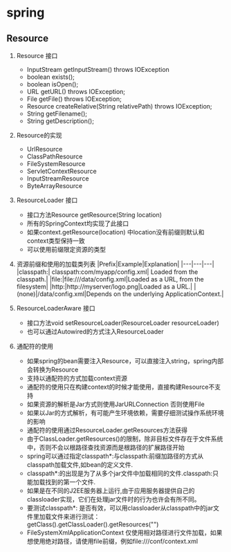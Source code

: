 #   spring

##  Resource
1.  Resource 接口
    *   InputStream getInputStream() throws IOException
    *   boolean exists();    
    *   boolean isOpen();   
    *   URL getURL() throws IOException;    
    *   File getFile() throws IOException;    
    *   Resource createRelative(String relativePath) throws IOException;    
    *   String getFilename();    
    *   String getDescription();
    
2.  Resource的实现
    *   UrlResource
    *   ClassPathResource
    *   FileSystemResource
    *   ServletContextResource
    *   InputStreamResource
    *   ByteArrayResource
    
3.  ResourceLoader 接口
    *   接口方法Resource getResource(String location)
    *   所有的SpringContext均实现了此接口
    *   如果context.getResource(location) 中location没有前缀则默认和context类型保持一致
    *   可以使用前缀限定资源的类型
    
4.  资源前缀和使用的加载类列表
    |Prefix|Example|Explanation|
    |---|---|---|
    |classpath:| classpath:com/myapp/config.xml| Loaded from the classpath.|
    |file:|file:///data/config.xml|Loaded as a URL, from the filesystem|
    |http:|http://myserver/logo.png|Loaded as a URL.|
    |(none)|/data/config.xml|Depends on the underlying ApplicationContext.|
    
5.  ResourceLoaderAware 接口
    *   接口方法void setResourceLoader(ResourceLoader resourceLoader)
    *   也可以通过Autowired的方式注入ResourceLoader 
    
6.  通配符的使用
    *   如果spring的bean需要注入Resource，可以直接注入string，spring内部会转换为Resource
    *   支持以通配符的方式加载context资源
    *   通配符的使用只在构建context的时候才能使用，直接构建Resource不支持
    *   如果资源的解析是Jar方式则使用JarURLConnection 否则使用File 
    *   如果以Jar的方式解析，有可能产生环境依赖，需要仔细测试操作系统环境的影响
    *   通配符的使用通过ResourceLoader.getResources方法获得
    *   由于ClassLoader.getResources()的限制，除非目标文件存在于文件系统中，否则不会以根路径查找资源而是根路径的扩展路径开始
    *   spring可以通过指定classpath*:与classpath:前缀加路径的方式从classpath加载文件,如bean的定义文件.
    *   classpath*:的出现是为了从多个jar文件中加载相同的文件.classpath:只能加载找到的第一个文件.
    *   如果是在不同的J2EE服务器上运行,由于应用服务器提供自己的classloader实现，它们在处理jar文件时的行为也许会有所不同。 
    *   要测试classpath*: 是否有效，可以用classloader从classpath中的jar文件里加载文件来进行测试：getClass().getClassLoader().getResources("<someFileInsideTheJar>")
    *   FileSystemXmlApplicationContext 仅使用相对路径进行文件加载，如果想使用绝对路径，请使用file前缀，例如file:///conf/context.xml
